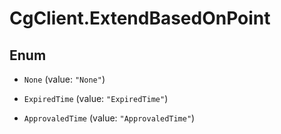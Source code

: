 # CgClient.ExtendBasedOnPoint

## Enum


* `None` (value: `"None"`)

* `ExpiredTime` (value: `"ExpiredTime"`)

* `ApprovaledTime` (value: `"ApprovaledTime"`)



